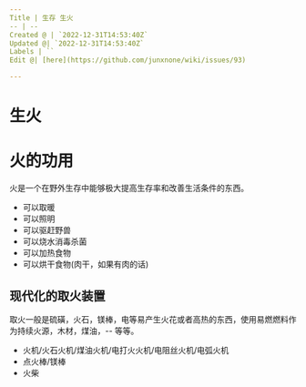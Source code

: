 ```yaml
---
Title | 生存 生火
-- | --
Created @ | `2022-12-31T14:53:40Z`
Updated @| `2022-12-31T14:53:40Z`
Labels | ``
Edit @| [here](https://github.com/junxnone/wiki/issues/93)

---
```

# 生火

# 火的功用

火是一个在野外生存中能够极大提高生存率和改善生活条件的东西。

- 可以取暖
- 可以照明
- 可以驱赶野兽
- 可以烧水消毒杀菌
- 可以加热食物
- 可以烘干食物(肉干，如果有肉的话)


## 现代化的取火装置

取火一般是硫磺，火石，镁棒，电等易产生火花或者高热的东西，使用易燃燃料作为持续火源，木材，煤油，-- 等等。

- 火机/火石火机/煤油火机/电打火火机/电阻丝火机/电弧火机
- 点火棒/镁棒
- 火柴


